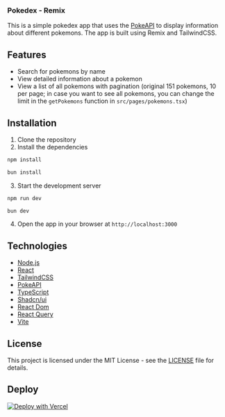 ### Pokedex - Remix

This is a simple pokedex app that uses the [PokeAPI](https://pokeapi.co/) to display information about different pokemons. The app is built using Remix and TailwindCSS.

## Features

- Search for pokemons by name
- View detailed information about a pokemon
- View a list of all pokemons with pagination (original 151 pokemons, 10 per page; in case you want to see all pokemons, you can change the limit in the `getPokemons` function in `src/pages/pokemons.tsx`)

## Installation

1. Clone the repository
2. Install the dependencies

```bash
npm install
```

```bash
bun install
```

3. Start the development server

```bash
npm run dev
```

```bash
bun dev
```

4. Open the app in your browser at `http://localhost:3000`

## Technologies

- [Node.js](https://nodejs.org/en/)
- [React](https://reactjs.org/)
- [TailwindCSS](https://tailwindcss.com/)
- [PokeAPI](https://pokeapi.co/)
- [TypeScript](https://www.typescriptlang.org/)
- [Shadcn/ui](https://ui.shadcn.com/)
- [React Dom](https://reactrouter.com/web/guides/quick-start)
- [React Query](https://react-query.tanstack.com/)
- [Vite](https://vitejs.dev/)


## License

This project is licensed under the MIT License - see the [LICENSE](LICENSE) file for details.

## Deploy

[![Deploy with Vercel](https://vercel.com/button)](https://pokedex-app-remix.vercel.app/)
